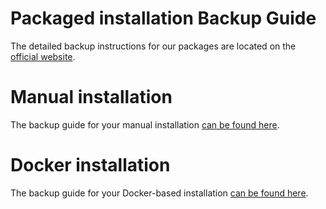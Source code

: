 # Packaged installation Backup Guide

The detailed backup instructions for our packages are located on the [official website](https://www.openproject.org/open-source/upgrade-backup/).


# Manual installation

The backup guide for your manual installation [can be found here](./manual/README.md).

# Docker installation

The backup guide for your Docker-based installation [can be found here](./docker/README.md).